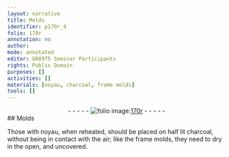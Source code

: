 ```yaml
---
layout: narrative
title: Molds
identifier: p170r_4
folio: 170r
annotation: no
author:
mode: annotated
editor: GR8975 Seminar Participants
rights: Public Domain
purposes: []
activities: []
materials: [noyau, charcoal, frame molds]
tools: []
---
```


 <div class="folio" align="center">- - - - - <a href="http://gallica.bnf.fr/ark:/12148/btv1b10500001g/f345.image" target="_blank"><img src="https://cu-mkp.github.io/GR8975-edition/assets/photo-icon.png" alt="folio image: " style="display:inline-block; margin-bottom:-3px;"/>170r</a> - - - - - </div> 
## Molds

 
Those with <span class="material">noyau</span>, when reheated, should be placed on half lit <span class="material">charcoal</span>, without being in contact with the air; like the <span class="material">frame molds</span>, they need to dry in the open, and uncovered.
 